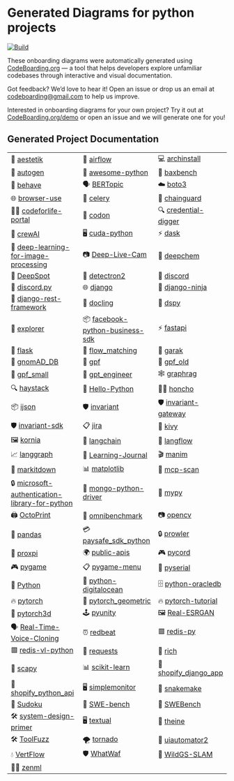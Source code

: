 # Generated Diagrams for python projects
<a href="https://www.python.org/">
    <img alt="Build" src="https://img.shields.io/badge/python-3x-blue">
    
</a>

These onboarding diagrams were automatically generated using [CodeBoarding.org](https://codeboarding.org) — a tool that helps developers explore unfamiliar codebases through interactive and visual documentation.

Got feedback? We’d love to hear it! Open an issue or drop us an email at [codeboarding@gmail.com](mailto:codeboarding@gmail.com) to help us improve.

Interested in onboarding diagrams for your own project? Try it out at [CodeBoarding.org/demo](https://codeboarding.org/demo) or open an issue and we will generate one for you!


## Generated Project Documentation

<table>
  <tr>
    <td>🎨 <a href="aestetik/on_boarding.md">aestetik</a></td>
    <td>🐍 <a href="airflow/on_boarding.md">airflow</a></td>
    <td>💻 <a href="archinstall/on_boarding.md">archinstall</a></td>
  </tr>
  <tr>
    <td>🤖 <a href="autogen/on_boarding.md">autogen</a></td>
    <td>🌟 <a href="awesome-python/on_boarding.md">awesome-python</a></td>
    <td>🧪 <a href="baxbench/on_boarding.md">baxbench</a></td>
  </tr>
  <tr>
    <td>🧪 <a href="behave/on_boarding.md">behave</a></td>
    <td>🗣️ <a href="BERTopic/on_boarding.md">BERTopic</a></td>
    <td>☁️ <a href="boto3/on_boarding.md">boto3</a></td>
  </tr>
  <tr>
    <td>🌐 <a href="browser-use/on_boarding.md">browser-use</a></td>
    <td>🎯 <a href="celery/on_boarding.md">celery</a></td>
    <td>🔗 <a href="chainguard/on_boarding.md">chainguard</a></td>
  </tr>
  <tr>
    <td>👩‍🏫 <a href="codeforlife-portal/on_boarding.md">codeforlife-portal</a></td>
    <td>🧬 <a href="codon/on_boarding.md">codon</a></td>
    <td>🔍 <a href="credential-digger/on_boarding.md">credential-digger</a></td>
  </tr>
  <tr>
    <td>🤝 <a href="crewAI/on_boarding.md">crewAI</a></td>
    <td>🖥️ <a href="cuda-python/on_boarding.md">cuda-python</a></td>
    <td>⚡ <a href="dask/on_boarding.md">dask</a></td>
  </tr>
  <tr>
    <td>🧠 <a href="deep-learning-for-image-processing/on_boarding.md">deep-learning-for-image-processing</a></td>
    <td>📷 <a href="Deep-Live-Cam/on_boarding.md">Deep-Live-Cam</a></td>
    <td>🧪 <a href="deepchem/on_boarding.md">deepchem</a></td>
  </tr>
  <tr>
    <td>🧬 <a href="DeepSpot/on_boarding.md">DeepSpot</a></td>
    <td>🤖 <a href="detectron2/on_boarding.md">detectron2</a></td>
    <td>💬 <a href="discord/on_boarding.md">discord</a></td>
  </tr>
  <tr>
    <td>💬 <a href="discord.py/on_boarding.md">discord.py</a></td>
    <td>🌐 <a href="django/on_boarding.md">django</a></td>
    <td>🦸 <a href="django-ninja/on_boarding.md">django-ninja</a></td>
  </tr>
  <tr>
    <td>🔗 <a href="django-rest-framework/on_boarding.md">django-rest-framework</a></td>
    <td>📄 <a href="docling/on_boarding.md">docling</a></td>
    <td>🧠 <a href="dspy/on_boarding.md">dspy</a></td>
  </tr>
  <tr>
    <td>🧭 <a href="explorer/on_boarding.md">explorer</a></td>
    <td>📦 <a href="facebook-python-business-sdk/on_boarding.md">facebook-python-business-sdk</a></td>
    <td>⚡ <a href="fastapi/on_boarding.md">fastapi</a></td>
  </tr>
  <tr>
    <td>🍶 <a href="flask/on_boarding.md">flask</a></td>
    <td>🔀 <a href="flow_matching/on_boarding.md">flow_matching</a></td>
    <td>👾 <a href="garak/on_boarding.md">garak</a></td>
  </tr>
  <tr>
    <td>🧬 <a href="gnomAD_DB/on_boarding.md">gnomAD_DB</a></td>
    <td>🧬 <a href="gpf/on_boarding.md">gpf</a></td>
    <td>🧬 <a href="gpf_old/on_boarding.md">gpf_old</a></td>
  </tr>
  <tr>
    <td>🧬 <a href="gpf_small/on_boarding.md">gpf_small</a></td>
    <td>🤖 <a href="gpt_engineer/on_boarding.md">gpt_engineer</a></td>
    <td>🕸️ <a href="graphrag/on_boarding.md">graphrag</a></td>
  </tr>
  <tr>
    <td>🔍 <a href="haystack/on_boarding.md">haystack</a></td>
    <td>👋 <a href="Hello-Python/on_boarding.md">Hello-Python</a></td>
    <td>👨‍💻 <a href="honcho/on_boarding.md">honcho</a></td>
  </tr>
  <tr>
    <td>📦 <a href="ijson/on_boarding.md">ijson</a></td>
    <td>🛡️ <a href="invariant/on_boarding.md">invariant</a></td>
    <td>🛡️ <a href="invariant-gateway/on_boarding.md">invariant-gateway</a></td>
  </tr>
  <tr>
    <td>🛡️ <a href="invariant-sdk/on_boarding.md">invariant-sdk</a></td>
    <td>📋 <a href="jira/on_boarding.md">jira</a></td>
    <td>📱 <a href="kivy/on_boarding.md">kivy</a></td>
  </tr>
  <tr>
    <td>🖼️ <a href="kornia/on_boarding.md">kornia</a></td>
    <td>🔗 <a href="langchain/on_boarding.md">langchain</a></td>
    <td>🔄 <a href="langflow/on_boarding.md">langflow</a></td>
  </tr>
  <tr>
    <td>📈 <a href="langgraph/on_boarding.md">langgraph</a></td>
    <td>📓 <a href="Learning-Journal/on_boarding.md">Learning-Journal</a></td>
    <td>🎬 <a href="manim/on_boarding.md">manim</a></td>
  </tr>
  <tr>
    <td>📝 <a href="markitdown/on_boarding.md">markitdown</a></td>
    <td>📊 <a href="matplotlib/on_boarding.md">matplotlib</a></td>
    <td>🔎 <a href="mcp-scan/on_boarding.md">mcp-scan</a></td>
  </tr>
  <tr>
    <td>🔒 <a href="microsoft-authentication-library-for-python/on_boarding.md">microsoft-authentication-library-for-python</a></td>
    <td>🍃 <a href="mongo-python-driver/on_boarding.md">mongo-python-driver</a></td>
    <td>📝 <a href="mypy/on_boarding.md">mypy</a></td>
  </tr>
  <tr>
    <td>🖨️ <a href="OctoPrint/on_boarding.md">OctoPrint</a></td>
    <td>🧪 <a href="omnibenchmark/on_boarding.md">omnibenchmark</a></td>
    <td>📷 <a href="opencv/on_boarding.md">opencv</a></td>
  </tr>
  <tr>
    <td>🐼 <a href="pandas/on_boarding.md">pandas</a></td>
    <td>💳 <a href="paysafe_sdk_python/on_boarding.md">paysafe_sdk_python</a></td>
    <td>🔒 <a href="prowler/on_boarding.md">prowler</a></td>
  </tr>
  <tr>
    <td>🔌 <a href="proxpi/on_boarding.md">proxpi</a></td>
    <td>🌍 <a href="public-apis/on_boarding.md">public-apis</a></td>
    <td>🎮 <a href="pycord/on_boarding.md">pycord</a></td>
  </tr>
  <tr>
    <td>🎮 <a href="pygame/on_boarding.md">pygame</a></td>
    <td>📋 <a href="pygame-menu/on_boarding.md">pygame-menu</a></td>
    <td>🔌 <a href="pyserial/on_boarding.md">pyserial</a></td>
  </tr>
  <tr>
    <td>🐍 <a href="Python/on_boarding.md">Python</a></td>
    <td>🌊 <a href="python-digitalocean/on_boarding.md">python-digitalocean</a></td>
    <td>🗄️ <a href="python-oracledb/on_boarding.md">python-oracledb</a></td>
  </tr>
  <tr>
    <td>🔥 <a href="pytorch/on_boarding.md">pytorch</a></td>
    <td>🧬 <a href="pytorch_geometric/on_boarding.md">pytorch_geometric</a></td>
    <td>🔥 <a href="pytorch-tutorial/on_boarding.md">pytorch-tutorial</a></td>
  </tr>
  <tr>
    <td>🧬 <a href="pytorch3d/on_boarding.md">pytorch3d</a></td>
    <td>🕹️ <a href="pyunity/on_boarding.md">pyunity</a></td>
    <td>🖼️ <a href="Real-ESRGAN/on_boarding.md">Real-ESRGAN</a></td>
  </tr>
  <tr>
    <td>🗣️ <a href="Real-Time-Voice-Cloning/on_boarding.md">Real-Time-Voice-Cloning</a></td>
    <td>⏰ <a href="redbeat/on_boarding.md">redbeat</a></td>
    <td>🟥 <a href="redis-py/on_boarding.md">redis-py</a></td>
  </tr>
  <tr>
    <td>🟥 <a href="redis-vl-python/on_boarding.md">redis-vl-python</a></td>
    <td>🔗 <a href="requests/on_boarding.md">requests</a></td>
    <td>🌈 <a href="rich/on_boarding.md">rich</a></td>
  </tr>
  <tr>
    <td>📡 <a href="scapy/on_boarding.md">scapy</a></td>
    <td>📊 <a href="scikit-learn/on_boarding.md">scikit-learn</a></td>
    <td>🛒 <a href="shopify_django_app/on_boarding.md">shopify_django_app</a></td>
  </tr>
  <tr>
    <td>🛒 <a href="shopify_python_api/on_boarding.md">shopify_python_api</a></td>
    <td>🖥️ <a href="simplemonitor/on_boarding.md">simplemonitor</a></td>
    <td>🐍 <a href="snakemake/on_boarding.md">snakemake</a></td>
  </tr>
  <tr>
    <td>🧩 <a href="Sudoku/on_boarding.md">Sudoku</a></td>
    <td>🧪 <a href="SWE-bench/on_boarding.md">SWE-bench</a></td>
    <td>🧪 <a href="SWEBench/on_boarding.md">SWEBench</a></td>
  </tr>
  <tr>
    <td>🛠️ <a href="system-design-primer/on_boarding.md">system-design-primer</a></td>
    <td>🖥️ <a href="textual/on_boarding.md">textual</a></td>
    <td>🍵 <a href="theine/on_boarding.md">theine</a></td>
  </tr>
  <tr>
    <td>🛠️ <a href="ToolFuzz/on_boarding.md">ToolFuzz</a></td>
    <td>🌪️ <a href="tornado/on_boarding.md">tornado</a></td>
    <td>🤖 <a href="uiautomator2/on_boarding.md">uiautomator2</a></td>
  </tr>
  <tr>
    <td>💧 <a href="VertFlow/on_boarding.md">VertFlow</a></td>
    <td>🛡️ <a href="WhatWaf/on_boarding.md">WhatWaf</a></td>
    <td>🦓 <a href="WildGS-SLAM/on_boarding.md">WildGS-SLAM</a></td>
  </tr>
  <tr>
    <td>🧑‍🔬 <a href="zenml/on_boarding.md">zenml</a></td>
    <td></td>
    <td></td>
  </tr>
</table>
